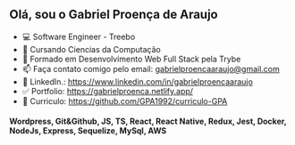 ## Olá, sou o Gabriel Proença de Araujo 
- 💻 Software Engineer - Treebo
- 🌱 Cursando Ciencias da Computação
- 🌱 Formado em Desenvolvimento Web Full Stack pela Trybe
- 📫 Faça contato comigo pelo email: gabrielproencaaraujo@gmail.com
- 🧐 LinkedIn.: https://www.linkedin.com/in/gabrielproencaaraujo
- ✅ Portfolio: https://gabrielproenca.netlify.app/
- 📝 Curriculo: https://github.com/GPA1992/curriculo-GPA
#### Wordpress, Git&Github, JS, TS, React, React Native, Redux, Jest, Docker, NodeJs, Express, Sequelize, MySql, AWS




